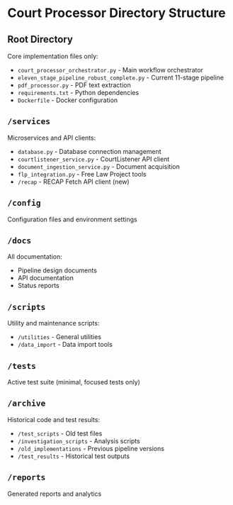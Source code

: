# Court Processor Directory Structure

## Root Directory
Core implementation files only:
- `court_processor_orchestrator.py` - Main workflow orchestrator
- `eleven_stage_pipeline_robust_complete.py` - Current 11-stage pipeline
- `pdf_processor.py` - PDF text extraction
- `requirements.txt` - Python dependencies
- `Dockerfile` - Docker configuration

## `/services`
Microservices and API clients:
- `database.py` - Database connection management
- `courtlistener_service.py` - CourtListener API client
- `document_ingestion_service.py` - Document acquisition
- `flp_integration.py` - Free Law Project tools
- `/recap` - RECAP Fetch API client (new)

## `/config`
Configuration files and environment settings

## `/docs`
All documentation:
- Pipeline design documents
- API documentation
- Status reports

## `/scripts`
Utility and maintenance scripts:
- `/utilities` - General utilities
- `/data_import` - Data import tools

## `/tests`
Active test suite (minimal, focused tests only)

## `/archive`
Historical code and test results:
- `/test_scripts` - Old test files
- `/investigation_scripts` - Analysis scripts
- `/old_implementations` - Previous pipeline versions
- `/test_results` - Historical test outputs

## `/reports`
Generated reports and analytics
